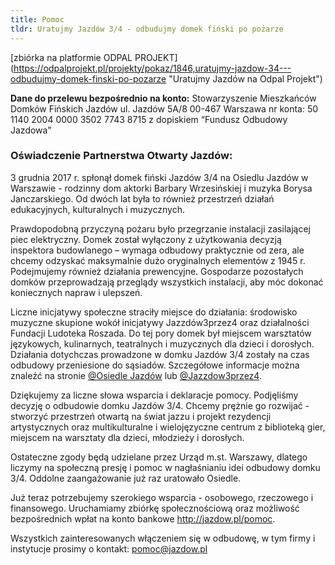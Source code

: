 ```yaml
---
title: Pomoc
tldr: Uratujmy Jazdów 3/4 - odbudujmy domek fiński po pożarze
---
```

[zbiórka na platformie ODPAL PROJEKT](https://odpalprojekt.pl/projekty/pokaz/1846,uratujmy-jazdow-34---odbudujmy-domek-finski-po-pozarze  \"Uratujmy Jazdów na Odpal Projekt\")

**Dane do przelewu bezpośrednio na konto:**
Stowarzyszenie  Mieszkańców Domków Fińskich Jazdów
ul. Jazdów 5A/8
00-467 Warszawa
nr konta:  50 1140 2004 0000 3502 7743 8715
z dopiskiem “Fundusz Odbudowy Jazdowa” 

###  Oświadczenie Partnerstwa Otwarty Jazdów:
 
3 grudnia 2017 r. spłonął domek fiński  Jazdów 3/4 na Osiedlu Jazdów w Warszawie - rodzinny dom aktorki Barbary Wrzesińskiej  i muzyka Borysa Janczarskiego. Od dwóch lat była to również przestrzeń działań edukacyjnych,  kulturalnych i muzycznych.

Prawdopodobną przyczyną pożaru było przegrzanie  instalacji zasilającej piec elektryczny. Domek został wyłączony z użytkowania decyzją  inspektora budowlanego – wymaga odbudowy praktycznie od zera, ale chcemy odzyskać  maksymalnie dużo oryginalnych elementów z
1945 r. Podejmujemy również działania  prewencyjne. Gospodarze pozostałych domków przeprowadzają przeglądy wszystkich instalacji,  aby móc dokonać koniecznych napraw i ulepszeń.

Liczne inicjatywy społeczne straciły  miejsce do działania:
środowisko muzyczne skupione wokół inicjatywy Jazzdów3przez4  oraz działalności Fundacji Ludoteka Roszada. Do tej pory domek był miejscem warsztatów  językowych, kulinarnych, teatralnych i muzycznych dla dzieci i dorosłych. Działania  dotychczas prowadzone w domku Jazdów 3/4 zostały na czas odbudowy przeniesione do  sąsiadów. Szczegółowe informacje można znaleźć na stronie [@Osiedle Jazdów](https://www.facebook.com/jazdow)  lub [@Jazzdow3przez4](https://www.facebook.com/Jazzdow3przez4/).

Dziękujemy  za liczne słowa wsparcia i deklaracje pomocy. Podjęliśmy decyzję o odbudowie domku  Jazdów 3/4. Chcemy prężnie go rozwijać - stworzyć przestrzeń otwartą na świat jazzu  i projekt rezydencji artystycznych oraz multikulturalne i wielojęzyczne centrum  z biblioteką gier, miejscem na warsztaty dla dzieci, młodzieży i dorosłych.

Ostateczne  zgody będą udzielane przez Urząd m.st. Warszawy, dlatego liczymy  na społeczną presję  i pomoc w nagłaśnianiu idei odbudowy domku 3/4. Oddolne zaangażowanie już raz uratowało  Osiedle.

Już teraz potrzebujemy szerokiego wsparcia - osobowego, rzeczowego  i finansowego. Uruchamiamy zbiórkę społecznościową oraz możliwość bezpośrednich  wpłat na konto bankowe http://jazdow.pl/pomoc.

Wszystkich zainteresowanych  włączeniem się w odbudowę, w tym firmy i instytucje prosimy o kontakt: 
pomoc@jazdow.pl